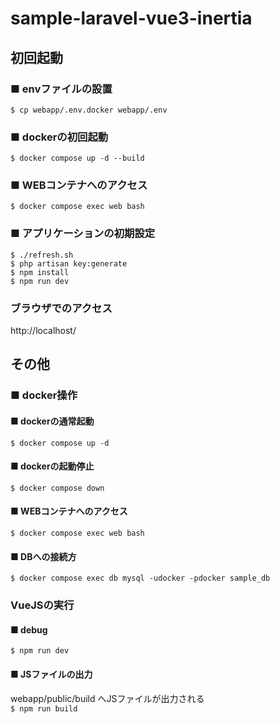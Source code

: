 # sample-laravel-vue3-inertia

## 初回起動

### ■ envファイルの設置
`$ cp webapp/.env.docker webapp/.env`

### ■ dockerの初回起動
`$ docker compose up -d --build`

### ■ WEBコンテナへのアクセス
`$ docker compose exec web bash`

### ■ アプリケーションの初期設定
```
$ ./refresh.sh
$ php artisan key:generate
$ npm install
$ npm run dev
```

### ブラウザでのアクセス
http://localhost/

## その他
### ■ docker操作
#### ■ dockerの通常起動
`$ docker compose up -d`

#### ■ dockerの起動停止
`$ docker compose down`


#### ■ WEBコンテナへのアクセス
`$ docker compose exec web bash`

#### ■ DBへの接続方
`$ docker compose exec db mysql -udocker -pdocker sample_db`

### VueJSの実行

#### ■ debug
`$ npm run dev`

#### ■ JSファイルの出力
webapp/public/build へJSファイルが出力される  
`$ npm run build`

